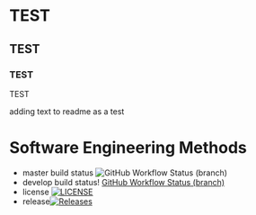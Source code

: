 # TEST
## TEST
### TEST
TEST

adding text to readme as a test

# Software Engineering Methods
* master build status ![GitHub Workflow Status (branch)](https://img.shields.io/github/actions/workflow/status/k4netw/sem/main.yml?branch=master)
* develop build status! [GitHub Workflow Status (branch)](https://img.shields.io/github/actions/workflow/status/k4netw/sem/main.yml?branch=develop)
* license [![LICENSE](https://img.shields.io/github/license/k4netw/sem.svg?style=flat-square)](https://github.com/k4netw/sem/blob/master/LICENSE)
* release[![Releases](https://img.shields.io/github/release/k4netw/sem/all.svg?style=flat-square)](https://github.com/k4netw/sem/releases)